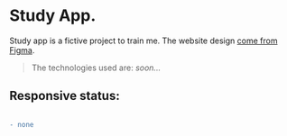# Study App.

Study app is a fictive project to train me.
The website design [come from Figma](https://www.figma.com/community/file/1012558392319155352/School-Thrive---simple-website%C2%A0template%C2%A0download-html-with%C2%A0css-for-school).

> The technologies used are:
> _soon..._

## Responsive status:

```diff

- none
```
